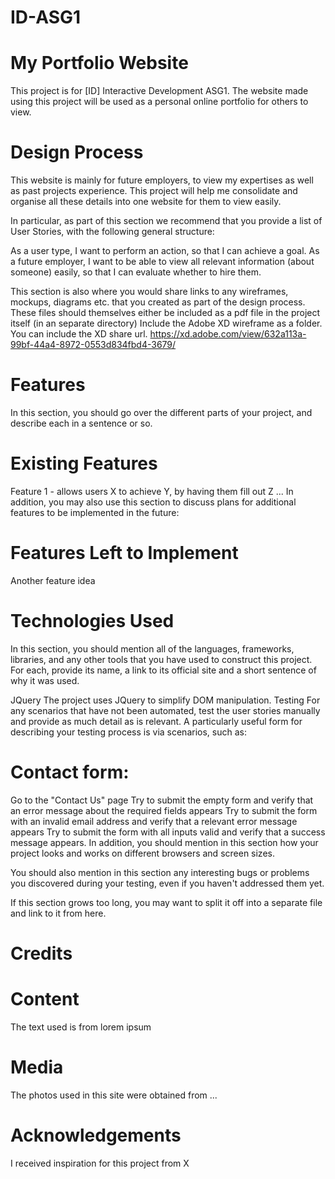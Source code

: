 # ID-ASG1
# My Portfolio Website
This project is for [ID] Interactive Development ASG1. The website made using this project will be used as a personal online portfolio for others to view.



# Design Process
This website is mainly for future employers, to view my expertises as well as past projects experience. This project will help me consolidate and organise all these details into one website for them to view easily.

In particular, as part of this section we recommend that you provide a list of User Stories, with the following general structure:

As a user type, I want to perform an action, so that I can achieve a goal.
As a future employer, I want to be able to view all relevant information (about someone) easily, so that I can evaluate whether to hire them.

This section is also where you would share links to any wireframes, mockups, diagrams etc. that you created as part of the design process. These files should themselves either be included as a pdf file in the project itself (in an separate directory) Include the Adobe XD wireframe as a folder. You can include the XD share url.
https://xd.adobe.com/view/632a113a-99bf-44a4-8972-0553d834fbd4-3679/

# Features
In this section, you should go over the different parts of your project, and describe each in a sentence or so.

# Existing Features
Feature 1 - allows users X to achieve Y, by having them fill out Z
...
In addition, you may also use this section to discuss plans for additional features to be implemented in the future:

# Features Left to Implement
Another feature idea
# Technologies Used
In this section, you should mention all of the languages, frameworks, libraries, and any other tools that you have used to construct this project. For each, provide its name, a link to its official site and a short sentence of why it was used.

JQuery
The project uses JQuery to simplify DOM manipulation.
Testing
For any scenarios that have not been automated, test the user stories manually and provide as much detail as is relevant. A particularly useful form for describing your testing process is via scenarios, such as:

# Contact form:
Go to the "Contact Us" page
Try to submit the empty form and verify that an error message about the required fields appears
Try to submit the form with an invalid email address and verify that a relevant error message appears
Try to submit the form with all inputs valid and verify that a success message appears.
In addition, you should mention in this section how your project looks and works on different browsers and screen sizes.

You should also mention in this section any interesting bugs or problems you discovered during your testing, even if you haven't addressed them yet.

If this section grows too long, you may want to split it off into a separate file and link to it from here.

# Credits
# Content
The text used is from lorem ipsum
# Media
The photos used in this site were obtained from ...
# Acknowledgements
I received inspiration for this project from X
